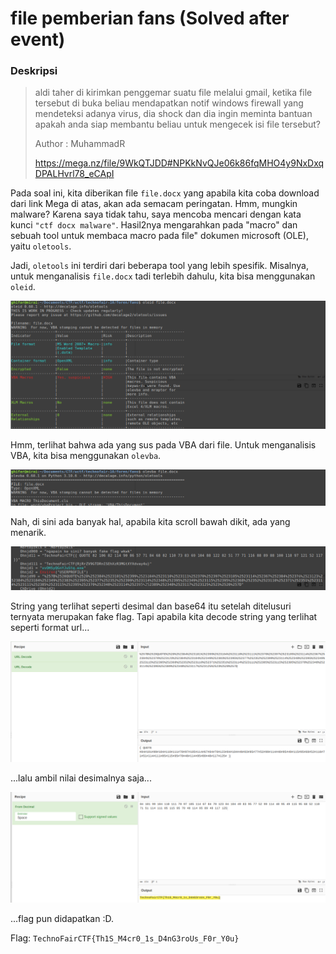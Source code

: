 # file pemberian fans (Solved after event)

### Deskripsi
> aldi taher di kirimkan penggemar suatu file melalui gmail, ketika file tersebut di buka beliau mendapatkan notif windows firewall yang mendeteksi adanya virus, dia shock dan dia ingin meminta bantuan apakah anda siap membantu beliau untuk mengecek isi file tersebut?
>
> Author : MuhammadR 
>
> https://mega.nz/file/9WkQTJDD#NPKkNvQJe06k86fqMHO4y9NxDxqDPALHvrl78_eCApI

Pada soal ini, kita diberikan file `file.docx` yang apabila kita coba download dari link Mega di atas, akan ada semacam peringatan. Hmm, mungkin malware? Karena saya tidak tahu, saya mencoba mencari dengan kata kunci `"ctf docx malware"`. Hasil2nya mengarahkan pada "macro" dan sebuah tool untuk membaca macro pada file" dokumen microsoft (OLE), yaitu `oletools`. 

Jadi, `oletools` ini terdiri dari beberapa tool yang lebih spesifik. Misalnya, untuk menganalisis `file.docx` tadi terlebih dahulu, kita bisa menggunakan `oleid`.

![hasil run oleid](./img/oleidrun.png)

Hmm, terlihat bahwa ada yang sus pada VBA dari file. Untuk menganalisis VBA, kita bisa menggunakan `olevba`.

![hasil run olevba](./img/olevbarun1.png)

Nah, di sini ada banyak hal, apabila kita scroll bawah dikit, ada yang menarik.

![hasil run olevba 2](./img/olevbarun2.png)

String yang terlihat seperti desimal dan base64 itu setelah ditelusuri ternyata merupakan fake flag. Tapi apabila kita decode string yang terlihat seperti format url...

![hasil decode](./img/decode1.png)

...lalu ambil nilai desimalnya saja...

![hasil decode 2](./img/decode2.png)

...flag pun didapatkan :D.

Flag: `TechnoFairCTF{Th1S_M4cr0_1s_D4nG3roUs_F0r_Y0u}`